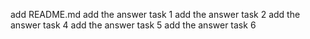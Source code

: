 add README.md
add the answer task 1
add the answer task 2
add the answer task 4
add the answer task 5
add the answer task 6